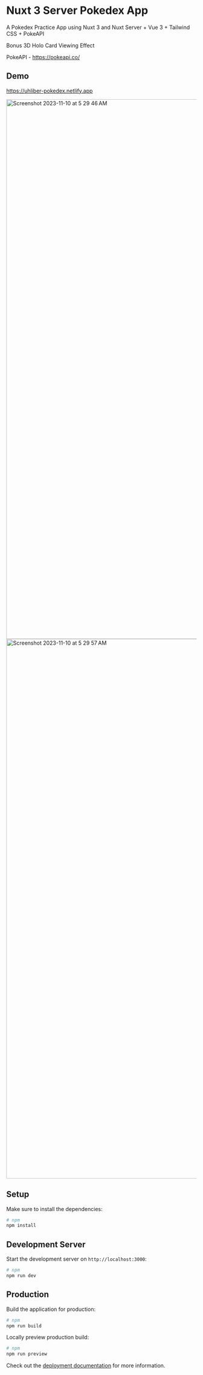 # Nuxt 3 Server Pokedex App

A Pokedex Practice App using Nuxt 3 and Nuxt Server + Vue 3 + Tailwind CSS + PokeAPI

Bonus 3D Holo Card Viewing Effect

PokeAPI - https://pokeapi.co/

## Demo

https://uhliber-pokedex.netlify.app

<img width="1428" alt="Screenshot 2023-11-10 at 5 29 46 AM" src="https://github.com/Uhliber/pokedex-with-nuxt-3-server/assets/75675306/26e8ae82-8b3f-4769-b4f8-a6eca845bff0">
<img width="1428" alt="Screenshot 2023-11-10 at 5 29 57 AM" src="https://github.com/Uhliber/pokedex-with-nuxt-3-server/assets/75675306/b710ae52-688a-4e34-a404-d8d836d3a6f8">

## Setup

Make sure to install the dependencies:

```bash
# npm
npm install
```

## Development Server

Start the development server on `http://localhost:3000`:

```bash
# npm
npm run dev
```

## Production

Build the application for production:

```bash
# npm
npm run build
```

Locally preview production build:

```bash
# npm
npm run preview
```

Check out the [deployment documentation](https://nuxt.com/docs/getting-started/deployment) for more information.
